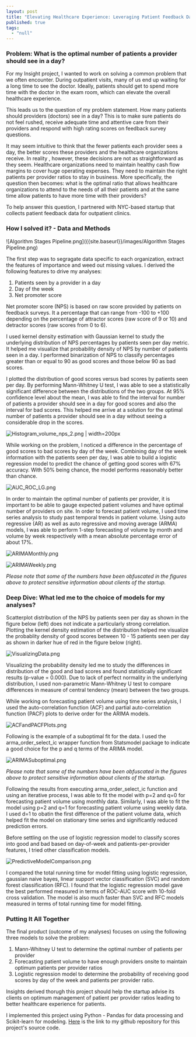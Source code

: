 ```yaml
---
layout: post
title: "Elevating Healthcare Experience: Leveraging Patient Feedback Data"
published: true
tags: 
  - "null"
---
```









### Problem: What is the optimal number of patients a provider should see in a day?

For my Insight project, I wanted to work on solving a common problem that we often encounter. During outpatient visits, many of us end up waiting for a long time to see the doctor. Ideally, patients should get to spend more time with the doctor in the exam room, which can elevate the overall healthcare experience. 

This leads us to the question of my problem statement. How many patients should providers (doctors) see in a day? This is to make sure patients do not feel rushed, receive adequate time and attentive care from their providers and respond with high rating scores on feedback survey questions.

It may seem intuitive to think that the fewer patients each provider sees a day, the better scores these providers and the healthcare organizations receive. In reality , however, these decisions are not as straightforward as they seem. Healthcare organizations need to maintain healthy cash flow margins to cover huge operating expenses. They need to maintain the right patients per provider ratios to stay in business. More specifically, the question then becomes: what is the optimal ratio that allows healthcare organizations to attend to the needs of all their patients and at the same time allow patients to have more time with their providers?

To help answer this question, I partnered with NYC-based startup that collects patient feedback data for outpatient clinics. 

### How I solved it? - Data and Methods

![Algorithm Stages Pipeline.png]({{site.baseurl}}/images/Algorithm Stages Pipeline.png)

The first step was to segragate data specific to each organization, extract the features of importance and weed out missing values. I derived the following features to drive my analyses:

1. Patients seen by a provider in a day
2. Day of the week
3. Net promoter score

Net promoter score (NPS) is based on raw score provided by patients on feedback surveys. It a percentage that can range from -100 to +100 depending on the percentage of attractor scores (raw score of 9 or 10) and detractor scores (raw scores from 0 to 6). 

I used kernel density estimation with Gaussian kernel to study the underlying distribution of NPS percentages by patients seen per day metric. It helped me visualize that probability density of NPS by number of patients seen in a day. I performed binarization of NPS to classify percentages greater than or equal to 90 as good scores and those below 90 as bad scores.

I plotted the distribution of good scores versus bad scores by patients seen per day. By performing Mann-Whitney U test, I was able to see a statistically significant difference between the distributions of the two groups. At 95% confidence level about the mean, I was able to find the interval for number of patients a provider should see in a day for good scores and also the interval for bad scores. This helped me arrive at a solution for the optimal number of patients a provider should see in a day without seeing a considerable drop in the scores.

![Histogram_volume_nps_2.png | width=200px]({{site.baseurl}}/images/Histogram_volume_nps_2.png)

While working on the problem, I noticed a difference in the percentage of good scores to bad scores by day of the week. Combining day of the week information with the patients seen per day, I was able to build a logistic regression model to predict the chance of getting good scores with 67% accuracy. With 50% being chance, the model performs reasonably better than chance.

![AUC_ROC_LG.png]({{site.baseurl}}/images/AUC_ROC_LG.png)

In order to maintain the optimal number of patients per provider, it is important to be able to gauge expected patient volumes and have optimal number of providers on site. In order to forecast patient volume, I used time series analysis to study past temporal trends in patient volume. Using auto regressive (AR) as well as auto regressive and moving average (ARMA) models, I was able to perform 1-step forecasting of volume by month and volume by week respectively with a mean absolute percentage error of about 17%.

![ARIMAMonthly.png]({{site.baseurl}}/images/ARIMAMonthly.png)

![ARIMAWeekly.png]({{site.baseurl}}/images/ARIMAWeekly.png)


_Please note that some of the numbers have been obfuscated in the figures above to protect sensitive information about clients of the startup._

### Deep Dive: What led me to the choice of models for my analyses?

Scatterplot distribution of the NPS by patients seen per day as shown in the figure below (left) does not indicate a particularly strong correlation. Plotting the kernel density estimation of the distribution helped me visualize the probablity density of good scores between 10 - 15 patients seen per day as shown in darker hue of red in the figure below (right).

![VisualizingData.png]({{site.baseurl}}/images/VisualizingData.png)

Visualizing the probability density led me to study the differences in distribution of the good and bad scores and found statistically significant results (p-value = 0.000). Due to lack of perfect normality in the underlying distribution, I used non-parametric Mann-Whitney U test to compare differences in measure of central tendency (mean) between the two groups.  

While working on forecasting patient volume using time series analysis, I used the auto-correlation function (ACF) and partial auto-correlation function (PACF) plots to derive order for the ARIMA models.  

![ACFandPACFPlots.png]({{site.baseurl}}/images/ACFandPACFPlots.png)

Following is the example of a suboptimal fit for the data. I used the arma_order_select_ic wrapper function from Statsmodel package to indicate a good choice for the p and q terms of the ARIMA model. 

![ARIMASuboptimal.png]({{site.baseurl}}/images/ARIMASuboptimal.png)

_Please note that some of the numbers have been obfuscated in the figures above to protect sensitive information about clients of the startup._


Following the results from executing arma_order_select_ic function and using an iterative process, I was able to fit the model with p=2 and q=0 for forecasting patient volume using monthly data. Similarly, I was able to fit the model using p=2 and q=1 for forecasting patient volume using weekly data. I used d=1 to obatin the first difference of the patient volume data, which helped fit the model on stationary time series and significantly reduced prediction errors.


Before settling on the use of logistic regression model to classify scores into good and bad based on day-of-week and patients-per-provider features, I tried other classification models.

![PredictiveModelComparison.png]({{site.baseurl}}/images/PredictiveModelComparison.png)

I compared the total running time for model fitting using logistic regression, gaussian naive bayes, linear support vector classification (SVC) and random forest classification (RFC). I found that the logistic regression model gave the best performed measured in terms of ROC-AUC score with 10-fold cross validation. The model is also much faster than SVC and RFC models measured in terms of total running time for model fitting.


### Putting It All Together

The final product (outcome of my analyses) focuses on using the following three models to solve the problem:

1. Mann-Whitney U test to determine the optimal number of patients per provider
2. Forecasting patient volume to have enough providers onsite to maintain 	optimum patients per provider ratios
3. Logistic regression model to determine the probability of receiving good scores by day of the week and patients per provider ratio.

Insights derived thorugh this project should help the startup advise its clients on optimum management of patient per provider ratios leading to better healthcare experience for patients. 

I implemented this project using Python - Pandas for data processing and Scikit-learn for modeling. [Here](https://github.com/anjalibshah/insight-data-science-project.git "Insight Project Github Repository") is the link to my github repository for this project's source code.
